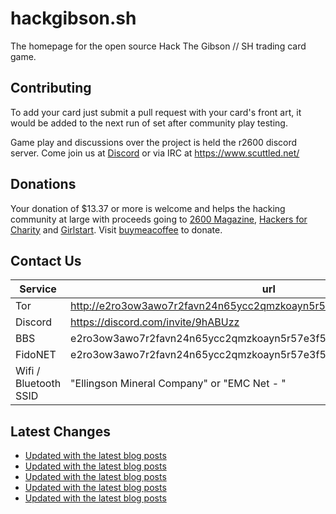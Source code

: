# hackgibson.sh
The homepage for the open source Hack The Gibson // SH trading card game.


## Contributing

To add your card just submit a pull request with your card's front art, it would be added to the next run of set after community play testing.

Game play and discussions over the project is held the r2600 discord server. Come join us at [Discord](https://discord.com/invite/9hABUzz) or via IRC at https://www.scuttled.net/


## Donations

Your donation of $13.37 or more is welcome and helps the hacking community at large with proceeds going to [2600 Magazine](https://2600.com/), [Hackers for Charity](https://hackersforcharity.org) and [Girlstart](https://girlstart.org).  Visit [buymeacoffee](https://www.buymeacoffee.com/hackgibson.sh) to donate.


## Contact Us

Service | url
-|-
Tor | http://e2ro3ow3awo7r2favn24n65ycc2qmzkoayn5r57e3f56nvjwdcgg32ad.onion
Discord | https://discord.com/invite/9hABUzz
BBS | e2ro3ow3awo7r2favn24n65ycc2qmzkoayn5r57e3f56nvjwdcgg32ad.onion:23
FidoNET | e2ro3ow3awo7r2favn24n65ycc2qmzkoayn5r57e3f56nvjwdcgg32ad.onion:24554
Wifi / Bluetooth SSID | "Ellingson Mineral Company" or "EMC Net - <fidonet address>"

## Latest Changes
<!-- BLOG-POST-LIST:START -->
- [Updated with the latest blog posts](https://github.com/DFW2600/hackgibson.sh/commit/d3cd011788adac33d80b3acd1e0df7f7e19ad10c)
- [Updated with the latest blog posts](https://github.com/DFW2600/hackgibson.sh/commit/bf0bd6dea600ba768e991c9f1768cdcd485c2a93)
- [Updated with the latest blog posts](https://github.com/DFW2600/hackgibson.sh/commit/402dd5c11c729bcd411ee2033f82d996d4571727)
- [Updated with the latest blog posts](https://github.com/DFW2600/hackgibson.sh/commit/b101d7547129ddbf92ae722c2dc012529db4eee4)
- [Updated with the latest blog posts](https://github.com/DFW2600/hackgibson.sh/commit/9d081f0ead4d0f3d3c0e71e8da4c73a85128411f)
<!-- BLOG-POST-LIST:END -->
